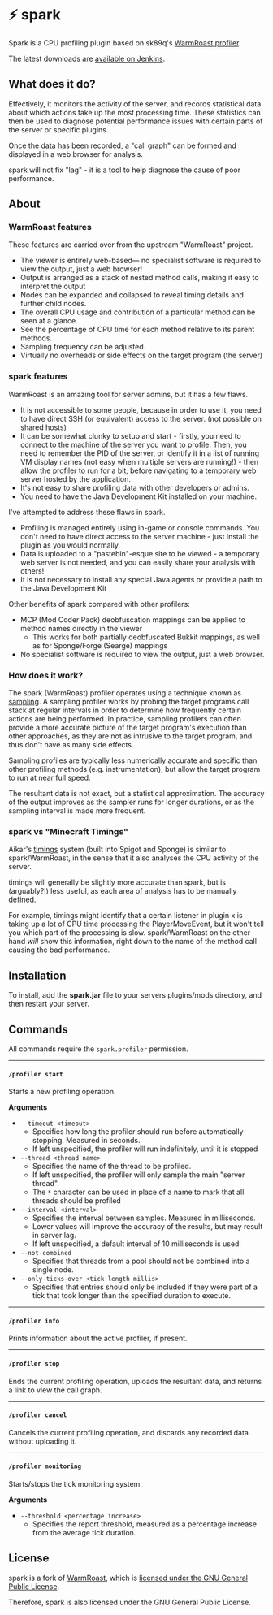 # :zap: spark
Spark is a CPU profiling plugin based on sk89q's [WarmRoast profiler](https://github.com/sk89q/WarmRoast).

The latest downloads are [available on Jenkins](https://ci.lucko.me/job/spark/).

## What does it do?

Effectively, it monitors the activity of the server, and records statistical data about which actions take up the most processing time. These statistics can then be used to diagnose potential performance issues with certain parts of the server or specific plugins.

Once the data has been recorded, a "call graph" can be formed and displayed in a web browser for analysis.

spark will not fix "lag" - it is a tool to help diagnose the cause of poor performance.

## About

### WarmRoast features

These features are carried over from the upstream "WarmRoast" project.

* The viewer is entirely web-based— no specialist software is required to view the output, just a web browser!
* Output is arranged as a stack of nested method calls, making it easy to interpret the output
* Nodes can be expanded and collapsed to reveal timing details and further child nodes.
* The overall CPU usage and contribution of a particular method can be seen at a glance.
* See the percentage of CPU time for each method relative to its parent methods.
* Sampling frequency can be adjusted.
* Virtually no overheads or side effects on the target program (the server)

### spark features

WarmRoast is an amazing tool for server admins, but it has a few flaws.

* It is not accessible to some people, because in order to use it, you need to have direct SSH (or equivalent) access to the server. (not possible on shared hosts)
* It can be somewhat clunky to setup and start - firstly, you need to connect to the machine of the server you want to profile. Then, you need to remember the PID of the server, or identify it in a list of running VM display names (not easy when multiple servers are running!) - then allow the profiler to run for a bit, before navigating to a temporary web server hosted by the application.
* It's not easy to share profiling data with other developers or admins.
* You need to have the Java Development Kit installed on your machine.

I've attempted to address these flaws in spark.

* Profiling is managed entirely using in-game or console commands. You don't need to have direct access to the server machine - just install the plugin as you would normally.
* Data is uploaded to a "pastebin"-esque site to be viewed - a temporary web server is not needed, and you can easily share your analysis with others!
* It is not necessary to install any special Java agents or provide a path to the Java Development Kit

Other benefits of spark compared with other profilers:

* MCP (Mod Coder Pack) deobfuscation mappings can be applied to method names directly in the viewer
  * This works for both partially deobfuscated Bukkit mappings, as well as for Sponge/Forge (Searge) mappings
* No specialist software is required to view the output, just a web browser.

### How does it work?
The spark (WarmRoast) profiler operates using a technique known as [sampling](https://en.wikipedia.org/wiki/Profiling_(computer_programming)#Statistical_profilers). A sampling profiler works by probing the target programs call stack at regular intervals in order to determine how frequently certain actions are being performed. In practice, sampling profilers can often provide a more accurate picture of the target program's execution than other approaches, as they are not as intrusive to the target program, and thus don't have as many side effects.

Sampling profiles are typically less numerically accurate and specific than other profiling methods (e.g. instrumentation), but allow the target program to run at near full speed.

The resultant data is not exact, but a statistical approximation. The accuracy of the output improves as the sampler runs for longer durations, or as the sampling interval is made more frequent.

### spark vs "Minecraft Timings"

Aikar's [timings](https://github.com/aikar/timings) system (built into Spigot and Sponge) is similar to spark/WarmRoast, in the sense that it also analyses the CPU activity of the server.

timings will generally be slightly more accurate than spark, but is (arguably?!) less useful, as each area of analysis has to be manually defined.

For example, timings might identify that a certain listener in plugin x is taking up a lot of CPU time processing the PlayerMoveEvent, but it won't tell you which part of the processing is slow. spark/WarmRoast on the other hand *will* show this information, right down to the name of the method call causing the bad performance.

## Installation

To install, add the **spark.jar** file to your servers plugins/mods directory, and then restart your server.

## Commands

All commands require the `spark.profiler` permission.

___
#### `/profiler start`
Starts a new profiling operation.

**Arguments**
* `--timeout <timeout>`
	* Specifies how long the profiler should run before automatically stopping. Measured in seconds.
	* If left unspecified, the profiler will run indefinitely, until it is stopped
* `--thread <thread name>`
	* Specifies the name of the thread to be profiled.
	* If left unspecified, the profiler will only sample the main "server thread".
	* The `*` character can be used in place of a name to mark that all threads should be profiled
* `--interval <interval>`
	* Specifies the interval between samples. Measured in milliseconds.
	* Lower values will improve the accuracy of the results, but may result in server lag.
	* If left unspecified, a default interval of 10 milliseconds is used.
* `--not-combined`
	* Specifies that threads from a pool should not be combined into a single node.
* `--only-ticks-over <tick length millis>`
	* Specifies that entries should only be included if they were part of a tick that took longer than the specified duration to execute.
___
#### `/profiler info`
Prints information about the active profiler, if present.

___
#### `/profiler stop`
Ends the current profiling operation, uploads the resultant data, and returns a link to view the call graph.

___
#### `/profiler cancel`
Cancels the current profiling operation, and discards any recorded data without uploading it.

___
#### `/profiler monitoring`
Starts/stops the tick monitoring system.

**Arguments**
* `--threshold <percentage increase>`
	* Specifies the report threshold, measured as a percentage increase from the average tick duration.

## License

spark is a fork of [WarmRoast](https://github.com/sk89q/WarmRoast), which is [licensed under the GNU General Public License](https://github.com/sk89q/WarmRoast/blob/3fe5e5517b1c529d95cf9f43fd8420c66db0092a/src/main/java/com/sk89q/warmroast/WarmRoast.java#L1-L17).

Therefore, spark is also licensed under the GNU General Public License.